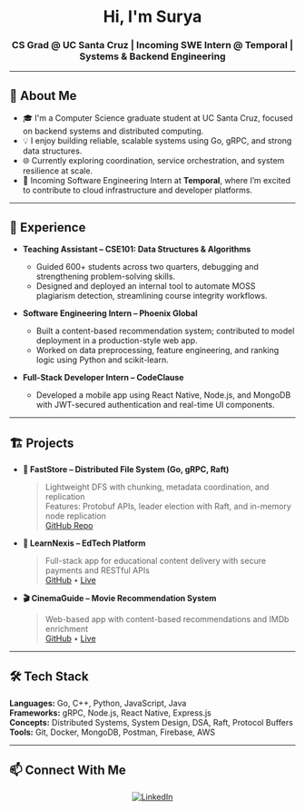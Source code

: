 <h1 align="center">Hi, I'm Surya </h1>
<h3 align="center">CS Grad @ UC Santa Cruz | Incoming SWE Intern @ Temporal | Systems & Backend Engineering</h3>

---

## 🔧 About Me

- 🎓 I'm a Computer Science graduate student at UC Santa Cruz, focused on backend systems and distributed computing.
- 💡 I enjoy building reliable, scalable systems using Go, gRPC, and strong data structures.
- 🌐 Currently exploring coordination, service orchestration, and system resilience at scale.
- 🤝 Incoming Software Engineering Intern at **Temporal**, where I’m excited to contribute to cloud infrastructure and developer platforms.

---

## 💼 Experience

- **Teaching Assistant – CSE101: Data Structures & Algorithms**
  - Guided 600+ students across two quarters, debugging and strengthening problem-solving skills.
  - Designed and deployed an internal tool to automate MOSS plagiarism detection, streamlining course integrity workflows.

- **Software Engineering Intern – Phoenix Global**
  - Built a content-based recommendation system; contributed to model deployment in a production-style web app.
  - Worked on data preprocessing, feature engineering, and ranking logic using Python and scikit-learn.

- **Full-Stack Developer Intern – CodeClause**
  - Developed a mobile app using React Native, Node.js, and MongoDB with JWT-secured authentication and real-time UI components.

---

## 🏗️ Projects

- **📁 FastStore – Distributed File System (Go, gRPC, Raft)**  
  > Lightweight DFS with chunking, metadata coordination, and replication  
  > Features: Protobuf APIs, leader election with Raft, and in-memory node replication  
  [GitHub Repo](https://github.com/SuryaCS719/FastStore)

- **🧠 LearnNexis – EdTech Platform**  
  > Full-stack app for educational content delivery with secure payments and RESTful APIs  
  [GitHub](https://github.com/SuryaCS719/LearnNexis) • [Live](https://learn-nexis-surya-gitam.vercel.app/)

- **🎬 CinemaGuide – Movie Recommendation System**  
  > Web-based app with content-based recommendations and IMDb enrichment  
  [GitHub](https://github.com/SuryaCS719/CinemaGuide) • [Live](https://cinemaguide-suryacs719.streamlit.app/)

---

## 🛠️ Tech Stack

**Languages:** Go, C++, Python, JavaScript, Java  
**Frameworks:** gRPC, Node.js, React Native, Express.js  
**Concepts:** Distributed Systems, System Design, DSA, Raft, Protocol Buffers  
**Tools:** Git, Docker, MongoDB, Postman, Firebase, AWS

---

## 📫 Connect With Me

<p align="center">
  <a href="https://www.linkedin.com/in/suryakiranvalavala/" target="_blank">
    <img src="https://img.icons8.com/doodle/40/000000/linkedin--v2.png" alt="LinkedIn">
  </a>
</p>
